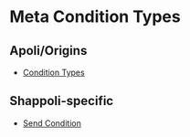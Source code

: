 # Meta Condition Types

## Apoli/Origins

-   [Condition Types](https://origins.readthedocs.io/en/latest/types/meta_condition_types/)

## Shappoli-specific

-   [Send Condition](meta/send_condition.md)
